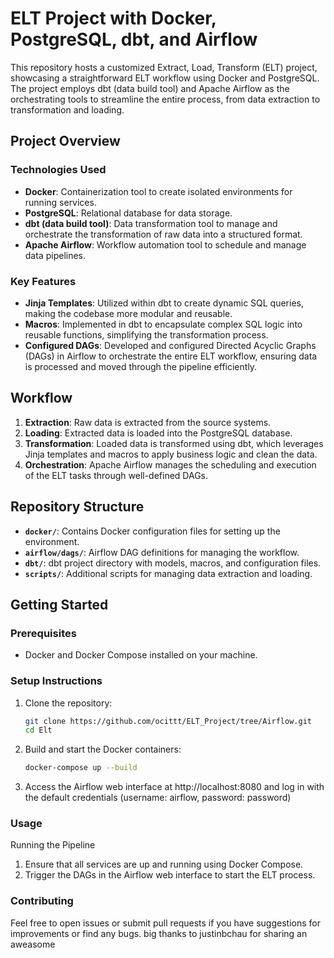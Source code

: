 # ELT Project with Docker, PostgreSQL, dbt, and Airflow

This repository hosts a customized Extract, Load, Transform (ELT) project, showcasing a straightforward ELT workflow using Docker and PostgreSQL. The project employs dbt (data build tool) and Apache Airflow as the orchestrating tools to streamline the entire process, from data extraction to transformation and loading.

## Project Overview

### Technologies Used
- **Docker**: Containerization tool to create isolated environments for running services.
- **PostgreSQL**: Relational database for data storage.
- **dbt (data build tool)**: Data transformation tool to manage and orchestrate the transformation of raw data into a structured format.
- **Apache Airflow**: Workflow automation tool to schedule and manage data pipelines.

### Key Features
- **Jinja Templates**: Utilized within dbt to create dynamic SQL queries, making the codebase more modular and reusable.
- **Macros**: Implemented in dbt to encapsulate complex SQL logic into reusable functions, simplifying the transformation process.
- **Configured DAGs**: Developed and configured Directed Acyclic Graphs (DAGs) in Airflow to orchestrate the entire ELT workflow, ensuring data is processed and moved through the pipeline efficiently.

## Workflow
1. **Extraction**: Raw data is extracted from the source systems.
2. **Loading**: Extracted data is loaded into the PostgreSQL database.
3. **Transformation**: Loaded data is transformed using dbt, which leverages Jinja templates and macros to apply business logic and clean the data.
4. **Orchestration**: Apache Airflow manages the scheduling and execution of the ELT tasks through well-defined DAGs.

## Repository Structure
- **`docker/`**: Contains Docker configuration files for setting up the environment.
- **`airflow/dags/`**: Airflow DAG definitions for managing the workflow.
- **`dbt/`**: dbt project directory with models, macros, and configuration files.
- **`scripts/`**: Additional scripts for managing data extraction and loading.

## Getting Started
### Prerequisites
- Docker and Docker Compose installed on your machine.

### Setup Instructions
1. Clone the repository:
   ```sh
   git clone https://github.com/ocittt/ELT_Project/tree/Airflow.git
   cd Elt

2. Build and start the Docker containers:
   ```sh
   docker-compose up --build

3. Access the Airflow web interface at http://localhost:8080 and log in with the default credentials (username: airflow, password: password)

### Usage
Running the Pipeline
1. Ensure that all services are up and running using Docker Compose.
2. Trigger the DAGs in the Airflow web interface to start the ELT process.

### Contributing
Feel free to open issues or submit pull requests if you have suggestions for improvements or find any bugs.
big thanks to justinbchau for sharing an aweasome 